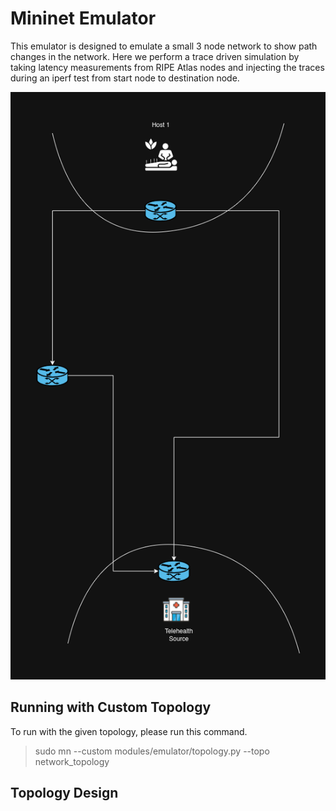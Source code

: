 # Mininet Emulator

This emulator is designed to emulate a small 3 node network to show path changes in the network. Here we perform a trace driven simulation by taking latency measurements from RIPE Atlas nodes and injecting the traces during an iperf test from start node to destination node.

![Network Topology.png](images%2FNetwork%20Topology.png)



## Running with Custom Topology

To run with the given topology, please run this command.
> sudo mn --custom modules/emulator/topology.py --topo network_topology

## Topology Design